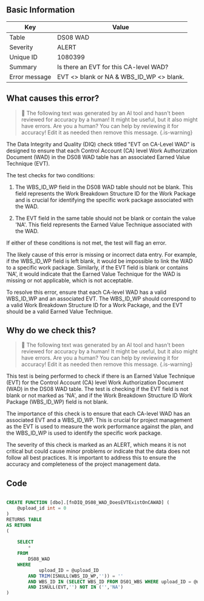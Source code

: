 ## Basic Information
| Key         | Value          |
|-------------|----------------|
| Table       | DS08 WAD |
| Severity    | ALERT |
| Unique ID   | 1080399   |
| Summary     | Is there an EVT for this CA-level WAD? |
| Error message | EVT <> blank or NA & WBS_ID_WP <> blank. |

## What causes this error?

> :robot: The following text was generated by an AI tool and hasn't been reviewed for accuracy by a human! It might be useful, but it also might have errors. Are you a human? You can help by reviewing it for accuracy! Edit it as needed then remove this message.
{.is-warning}

The Data Integrity and Quality (DIQ) check titled "EVT on CA-Level WAD" is designed to ensure that each Control Account (CA) level Work Authorization Document (WAD) in the DS08 WAD table has an associated Earned Value Technique (EVT). 

The test checks for two conditions: 

1. The WBS_ID_WP field in the DS08 WAD table should not be blank. This field represents the Work Breakdown Structure ID for the Work Package and is crucial for identifying the specific work package associated with the WAD. 

2. The EVT field in the same table should not be blank or contain the value 'NA'. This field represents the Earned Value Technique associated with the WAD. 

If either of these conditions is not met, the test will flag an error. 

The likely cause of this error is missing or incorrect data entry. For example, if the WBS_ID_WP field is left blank, it would be impossible to link the WAD to a specific work package. Similarly, if the EVT field is blank or contains 'NA', it would indicate that the Earned Value Technique for the WAD is missing or not applicable, which is not acceptable. 

To resolve this error, ensure that each CA-level WAD has a valid WBS_ID_WP and an associated EVT. The WBS_ID_WP should correspond to a valid Work Breakdown Structure ID for a Work Package, and the EVT should be a valid Earned Value Technique.
## Why do we check this?

> :robot: The following text was generated by an AI tool and hasn't been reviewed for accuracy by a human! It might be useful, but it also might have errors. Are you a human? You can help by reviewing it for accuracy! Edit it as needed then remove this message.
{.is-warning}

This test is being performed to check if there is an Earned Value Technique (EVT) for the Control Account (CA) level Work Authorization Document (WAD) in the DS08 WAD table. The test is checking if the EVT field is not blank or not marked as 'NA', and if the Work Breakdown Structure ID Work Package (WBS_ID_WP) field is not blank. 

The importance of this check is to ensure that each CA-level WAD has an associated EVT and a WBS_ID_WP. This is crucial for project management as the EVT is used to measure the work performance against the plan, and the WBS_ID_WP is used to identify the specific work package. 

The severity of this check is marked as an ALERT, which means it is not critical but could cause minor problems or indicate that the data does not follow all best practices. It is important to address this to ensure the accuracy and completeness of the project management data.
## Code

```sql

CREATE FUNCTION [dbo].[fnDIQ_DS08_WAD_DoesEVTExistOnCAWAD] (
	@upload_id int = 0
)
RETURNS TABLE
AS RETURN
(
	
	SELECT 
		*
	FROM
		DS08_WAD
	WHERE
			upload_ID = @upload_ID   
		AND TRIM(ISNULL(WBS_ID_WP,'')) = ''
		AND WBS_ID IN (SELECT WBS_ID FROM DS01_WBS WHERE upload_ID = @upload_ID AND type = 'CA')
		AND ISNULL(EVT,'') NOT IN ('','NA')
)
```
